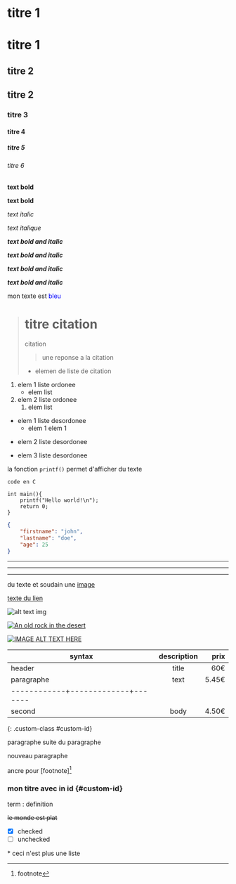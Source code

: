 # titre 1

titre 1
=======

titre 2
-------

## titre 2

### titre 3

#### titre 4 

##### titre 5

###### titre 6

**text bold**

__text bold__

_text italic_

*text italique*

***text bold and italic***

___text bold and italic___

**_text bold and italic_**

__*text bold and italic*__

mon texte est <span style="color:blue;">bleu</span>

> # titre citation
> citation
> > une reponse a la citation
> - elemen de liste de citation


1. elem 1 liste ordonee
	- elem list
2. elem 2 liste ordonee
	1. elem list

- elem 1 liste desordonee
	* elem 1 elem 1
* elem 2 liste desordonee
+ elem 3 liste desordonee

la fonction `printf()` permet d'afficher du texte

	code en C

	int main(){
		printf("Hello world!\n");
		return 0;
	}

```json
{
	"firstname": "john",
	"lastname": "doe",
	"age": 25
}
```

---

***

___

du texte et soudain une [image][1]

[1]: <lien de l'image> "texte"

[texte du lien](url)

![alt text img](url_img.png)

[![An old rock in the desert](/assets/images/shiprock.jpg "Shiprock, New Mexico by Beau Rogers")](https://www.flickr.com/photos/beaurogers/31833779864/in/photolist-Qv3rFw-34mt9F-a9Cmfy-5Ha3Zi-9msKdv-o3hgjr-hWpUte-4WMsJ1-KUQ8N-deshUb-vssBD-6CQci6-8AFCiD-zsJWT-nNfsgB-dPDwZJ-bn9JGn-5HtSXY-6CUhAL-a4UTXB-ugPum-KUPSo-fBLNm-6CUmpy-4WMsc9-8a7D3T-83KJev-6CQ2bK-nNusHJ-a78rQH-nw3NvT-7aq2qf-8wwBso-3nNceh-ugSKP-4mh4kh-bbeeqH-a7biME-q3PtTf-brFpgb-cg38zw-bXMZc-nJPELD-f58Lmo-bXMYG-bz8AAi-bxNtNT-bXMYi-bXMY6-bXMYv)

[![IMAGE ALT TEXT HERE](http://img.youtube.com/vi/YOUTUBE_VIDEO_ID_HERE/0.jpg)](http://www.youtube.com/watch?v=YOUTUBE_VIDEO_ID_HERE)

| syntax     | description | prix  |
| ------     |:-----------:| -----:|
| header     | title       | 60€   |
| paragraphe | text        | 5.45€ |
|------------+-------------+-------|
| second     | body        | 4.50€ |
{: .custom-class #custom-id}

paragraphe
suite du paragraphe

nouveau paragraphe

ancre pour [footnote][^1]

[^1]: footnote

### mon titre avec in id {#custom-id}

term
: definition

<!-- commentaire ? -->

~~le monde est plat~~

- [x] checked
- [ ] unchecked

\* ceci n'est plus une liste
